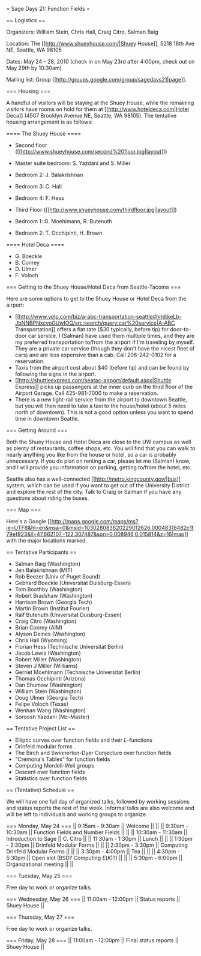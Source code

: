 = Sage Days 21: Function Fields =

== Logistics ==

Organizers:  William Stein, Chris Hall, Craig Citro, Salman Baig

Location: The [[http://www.shueyhouse.com/|Shuey House]], 5218 16th Ave NE, Seattle, WA 98105

Dates: May 24 - 28, 2010 (check in on May 23rd after 4:00pm, check out on May 29th by 10:30am)

Mailing list: Group [[http://groups.google.com/group/sagedays21|page]].

=== Housing ===

A handful of visitors will be staying at the Shuey House, while the remaining visitors have rooms on hold for them at [[http://www.hoteldeca.com|Hotel Deca]] (4507 Brooklyn Avenue NE, Seattle, WA 98105). The tentative housing arrangement is as follows:

==== The Shuey House ====

 * Second floor ([[http://www.shueyhouse.com/second%20floor.jpg|layout]])
  * Master suite bedroom: S. Yazdani and S. Miller
  * Bedroom 2: J. Balakrishnan
  * Bedroom 3: C. Hall
  * Bedroom 4: F. Hess

 * Third Floor ([[http://www.shueyhouse.com/thirdfloor.jpg|layout]])
  * Bedroom 1: G. Moehlmann, R. Butenuth
  * Bedroom 2: T. Occhipinti, H. Brown

==== Hotel Deca ====

 * G. Boeckle
 * B. Conrey
 * D. Ulmer
 * F. Voloch

=== Getting to the Shuey House/Hotel Deca from Seattle-Tacoma ===

Here are some options to get to the Shuey House or Hotel Deca from the airport:

 * [[http://www.yelp.com/biz/a-abc-transportation-seattle#hrid:keLb-JbNNBPNxcvoGUwIOQ/src:search/query:car%20service|A-ABC Transportation]] offers a flat rate ($30 typically, before tip) for door-to-door car service. I (Salman) have used them multiple times, and they are my preferred transportation to/from the airport if I'm traveling by myself. They are a private car service (though they don't have the nicest fleet of cars) and are less expensive than a cab. Call 206-242-0102 for a reservation.
 * Taxis from the airport cost about $40 (before tip) and can be found by following the signs in the airport.
 * [[http://shuttleexpress.com/seatac-airport/default.aspx|Shuttle Express]] picks up passengers at the inner curb on the third floor of the Airport Garage. Call 425-981-7000 to make a reservation.
 * There is a new light-rail service from the airport to downtown Seattle, but you will then need to take a taxi to the house/hotel (about 5 miles north of downtown). This is not a good option unless you want to spend time in downtown Seattle.

=== Getting Around ===

Both the Shuey House and Hotel Deca are close to the UW campus as well as plenty of restaurants, coffee shops, etc. You will find that you can walk to nearly anything you like from the house or hotel, so a car is probably unnecessary. If you do plan on renting a car, please let me (Salman) know, and I will provide you information on parking, getting to/from the hotel, etc.

Seattle also has a well-connected [[http://metro.kingcounty.gov/|bus]] system, which can be used if you want to get out of the University District and explore the rest of the city. Talk to Craig or Salman if you have any questions about riding the buses.

=== Map ===

Here's a Google [[http://maps.google.com/maps/ms?ie=UTF8&hl=en&msa=0&msid=103028083620229012626.00048318482c1f79ef823&ll=47.662107,-122.307487&spn=0.008946,0.015814&z=16|map]] with the major locations marked.

== Tentative Participants ==

 * Salman Baig (Washington)
 * Jen Balakrishnan (MIT)
 * Rob Beezer (Univ of Puget Sound)
 * Gebhard Boeckle (Universitat Duisburg-Essen)
 * Tom Boothby (Washington)
 * Robert Bradshaw (Washington)
 * Harrison Brown (Georgia Tech)
 * Martin Brown (Institut Fourier)
 * Ralf Butenuth (Universitat Duisburg-Essen)
 * Craig Citro (Washington)
 * Brian Conrey (AIM)
 * Alyson Deines (Washington)
 * Chris Hall (Wyoming)
 * Florian Hess (Technische Universitat Berlin)
 * Jacob Lewis (Washington)
 * Robert Miller (Washington)
 * Steven J Miller (Williams)
 * Gerriet Moehlmann (Technische Universitat Berlin)
 * Thomas Occhipinti (Arizona)
 * Dan Shumow (Washington)
 * William Stein (Washington)
 * Doug Ulmer (Georgia Tech)
 * Felipe Voloch (Texas)
 * Wenhan Wang (Washington)
 * Soroosh Yazdani (Mc-Master)

== Tentative Project List ==

 * Elliptic curves over function fields and their $L$-functions
 * Drinfeld modular forms
 * The Birch and Swinnerton-Dyer Conjecture over function fields
 * "Cremona's Tables" for function fields
 * Computing Mordell-Weil groups
  * Descent over function fields
 * Statistics over function fields

== (Tentative) Schedule ==

We will have one full day of organized talks, followed by working sessions and status reports the rest of the week. Informal talks are also welcome and will be left to individuals and working groups to organize.

=== Monday, May 24 ===
|| 9:15am - 9:30am || Welcome || ||
|| 9:30am - 10:30am || Function Fields and Number Fields || ||
|| 10:30am - 11:30am || Introduction to Sage || C. Citro ||
|| 11:30am - 1:30pm || Lunch || ||
|| 1:30pm - 2:30pm || Drinfeld Modular Forms || ||
|| 2:30pm - 3:30pm || Computing Drinfeld Modular Forms || ||
|| 3:30pm - 4:00pm || Tea || ||
|| 4:30pm - 5:30pm || Open slot (BSD? Computing $E(K)$?) || ||
|| 5:30pm - 6:00pm || Organizational meeting || ||

=== Tuesday, May 25 ===

Free day to work or organize talks.

=== Wednesday, May 26 ===
|| 11:00am - 12:00pm || Status reports || Shuey House ||

=== Thursday, May 27 ===

Free day to work or organize talks.

=== Friday, May 28 ===
|| 11:00am - 12:00pm || Final status reports || Shuey House ||
